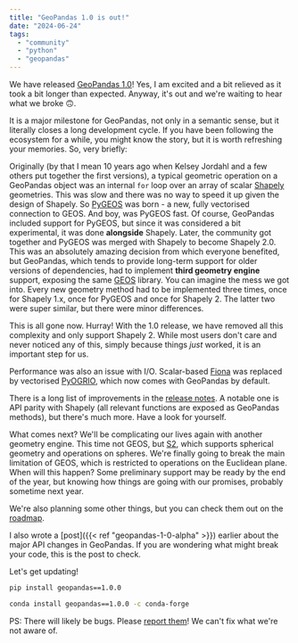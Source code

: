 ```yaml
---
title: "GeoPandas 1.0 is out!"
date: "2024-06-24"
tags:
  - "community"
  - "python"
  - "geopandas"
---
```


We have released [GeoPandas
1.0](https://github.com/geopandas/geopandas/releases/tag/v1.0.0)! Yes, I am excited and
a bit relieved as it took a bit longer than expected. Anyway, it's out and we're waiting
to hear what we broke 🙃.

It is a major milestone for GeoPandas, not only in a semantic sense, but it literally
closes a long development cycle. If you have been following the ecosystem for a while,
you might know the story, but it is worth refreshing your memories. So, very briefly:

Originally (by that I mean 10 years ago when Kelsey Jordahl and a few others put
together the first versions), a typical geometric operation on a GeoPandas object was an
internal `for` loop over an array of scalar
[Shapely](https://github.com/shapely/shapely) geometries. This was slow and there was no
way to speed it up given the design of Shapely. So
[PyGEOS](https://github.com/pygeos/pygeos) was born - a new, fully vectorised connection
to GEOS. And boy, was PyGEOS fast. Of course, GeoPandas included support for PyGEOS, but
since it was considered a bit experimental, it was done __alongside__ Shapely. Later,
the community got together and PyGEOS was merged with Shapely to become Shapely 2.0.
This was an absolutely amazing decision from which everyone benefited, but GeoPandas,
which tends to provide long-term support for older versions of dependencies, had to
implement __third geometry engine__ support, exposing the same
[GEOS](https://libgeos.org) library. You can imagine the mess we got into. Every new
geometry method had to be implemented three times, once for Shapely 1.x, once for PyGEOS
and once for Shapely 2. The latter two were super similar, but there were minor
differences.

This is all gone now. Hurray! With the 1.0 release, we have removed all this complexity
and only support Shapely 2. While most users don't care and never noticed any of this,
simply because things _just_ worked, it is an important step for us.

Performance was also an issue with I/O. Scalar-based
[Fiona](https://github.com/Toblerity/Fiona) was replaced by vectorised
[PyOGRIO](https://github.com/geopandas/pyogrio), which now comes with GeoPandas by
default.

There is a long list of improvements in the [release
notes](https://github.com/geopandas/geopandas/releases/tag/v1.0.0). A notable one is API
parity with Shapely (all relevant functions are exposed as GeoPandas methods), but
there's much more. Have a look for yourself.

What comes next? We'll be complicating our lives again with another geometry engine.
This time not GEOS, but [S2](http://s2geometry.io), which supports spherical geometry
and operations on spheres. We're finally going to break the main limitation of GEOS,
which is restricted to operations on the Euclidean plane. When will this happen? Some
preliminary support may be ready by the end of the year, but knowing how things are
going with our promises, probably sometime next year.

We're also planning some other things, but you can check them out on the
[roadmap](https://geopandas.org/en/stable/about/roadmap.html).

I also wrote a [post]({{< ref "geopandas-1-0-alpha" >}})  earlier about the major API changes in
GeoPandas. If you are wondering what might break your code, this is the post to check.

Let's get updating!

```sh
pip install geopandas==1.0.0

conda install geopandas==1.0.0 -c conda-forge
```

PS: There will likely be bugs. Please [report
them](https://github.com/geopandas/geopandas/issues)! We can't fix what we're not aware
of.